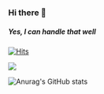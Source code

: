 ### Hi there 👋
##### Yes, I can handle that well

[![Hits](https://hits.seeyoufarm.com/api/count/incr/badge.svg?url=https%3A%2F%2Fgithub.com%2Fsonicce99&count_bg=%2379C83D&title_bg=%236DA0EB&icon=youtube.svg&icon_color=%23E70707&title=Welcome&edge_flat=false)](https://www.youtube.com/channel/UCqa4CnlUu--_X0lXWURBNEQ)

<img src="https://img.shields.io/badge/html-#512BD4?style=for-the-badge&logo=html5&logoColor=white">

![Anurag's GitHub stats](https://github-readme-stats.vercel.app/api?username=sonicce99&show_icons=true&theme=merko)
